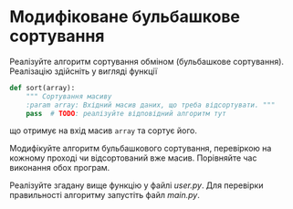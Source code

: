 # Модифіковане бульбашкове сортування


Реалізуйте алгоритм сортування обміном (бульбашкове сортування). 
Реалізацію здійсніть у вигляді функції 

```python
def sort(array):
    """ Сортування масиву
    :param array: Вхідний масив даних, що треба відсортувати. """
    pass  # TODO: реалізуйте відповідний алгоритм тут

```
що отримує на вхід масив `array` та сортує його.

Модифікуйте алгоритм бульбашкового сортування, перевіркою
на кожному проході чи відсортований вже масив.
Порівняйте час виконання обох програм.

Реалізуйте згадану вище функцію у файлі  *user.py*. 
Для перевірки правильності алгоритму запустіть файл *main.py*.